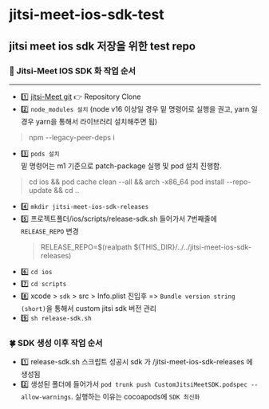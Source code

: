 # jitsi-meet-ios-sdk-test  

## jitsi meet ios sdk 저장을 위한 test repo  

### 🌱 Jitsi-Meet IOS SDK 화 작업 순서
---
- 1️⃣ [jitsi-Meet git](https://github.com/jitsi/jitsi-meet) 👉 Repository Clone
- 2️⃣ `node_modules 설치` 
(node v16 이상일 경우 밑 명령어로 실행을 권고, yarn 일경우 yarn을 통해서 라이브러리 설치해주면 됨)<br>
> npm --legacy-peer-deps i <br>
- 3️⃣ `pods 설치`<br>
밑 명령어는 m1 기준으로 patch-package 실행 및 pod 설치 진행함.<br>
> cd ios && pod cache clean --all && arch -x86_64 pod install --repo-update && cd ..<br>
- 4️⃣ `mkdir jitsi-meet-ios-sdk-releases`<br>
- 5️⃣ 프로젝트폴더/ios/scripts/release-sdk.sh 들어가서 7번째줄에 `RELEASE_REPO` 변경<br>
  > RELEASE_REPO=$(realpath ${THIS_DIR}/../../jitsi-meet-ios-sdk-releases)
- 6️⃣ `cd ios` 
- 7️⃣ `cd scripts` 
- 8️⃣ xcode > `sdk` > src > Info.plist 진입후 => `Bundle version string (short)`을 통해서 custom jitsi sdk 버전 관리
- 9️⃣ `sh release-sdk.sh`

### 🍀 SDK 생성 이후 작업 순서
> 
- 1️⃣ release-sdk.sh 스크립트 성공시 sdk 가 /jitsi-meet-ios-sdk-releases 에 생성됨  
- 2️⃣ 생성된 폴더에 들어가서 `pod trunk push CustomJitsiMeetSDK.podspec --allow-warnings`. 
실행하는 이유는 cocoapods에 `SDK 최신화`
